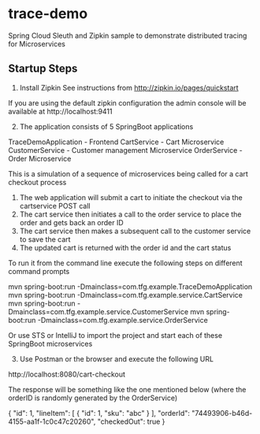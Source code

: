 # trace-demo
Spring Cloud Sleuth and Zipkin sample to demonstrate distributed tracing for Microservices

## Startup Steps
1) Install Zipkin
See instructions from http://zipkin.io/pages/quickstart

If you are using the default zipkin configuration the admin console will be
available at http://localhost:9411

2) The application consists of 5 SpringBoot applications 

TraceDemoApplication - Frontend
CartService - Cart Microservice
CustomerService - Customer management Microservice
OrderService - Order Microservice

This is a simulation of a sequence of microservices being called for a cart checkout process
1) The web application will submit a cart to initiate the checkout via the cartservice POST call
2) The cart service then initiates a call to the order service to place the order and gets back an order ID
3) The cart service then makes a subsequent call to the customer service to save the cart
4) The updated cart is returned with the order id and the cart status 

To run it from the command line execute the following steps on different command prompts

mvn spring-boot:run -Dmainclass=com.tfg.example.TraceDemoApplication
mvn spring-boot:run -Dmainclass=com.tfg.example.service.CartService
mvn spring-boot:run -Dmainclass=com.tfg.example.service.CustomerService
mvn spring-boot:run -Dmainclass=com.tfg.example.service.OrderService

Or use STS or IntelliJ to import the project and start each of these SpringBoot microservices

3) Use Postman or the browser and execute the following URL

http://localhost:8080/cart-checkout

The response will be something like the one mentioned below (where the orderID is randomly generated by the OrderService)

{
  "id": 1,
  "lineItem": [
    {
      "id": 1,
      "sku": "abc"
    }
  ],
  "orderId": "74493906-b46d-4155-aa1f-1c0c47c20260",
  "checkedOut": true
}
